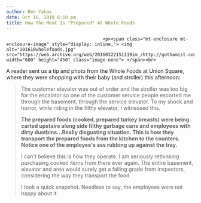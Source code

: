 ```yaml
---
author: Ben Yakas
date: Oct 16, 2010 6:10 pm
title: How The Meat Is "Prepared" At Whole Foods
---
```


	
										<p><span class="mt-enclosure mt-enclosure-image" style="display: inline;"> <img alt="101610wholefoods.jpg" src="https://web.archive.org/web/20160322151119im_/http://gothamist.com/attachments/byakas/101610wholefoods.jpg" width="600" height="450" class="image-none"> </span><br>
A reader sent us a tip and photo from the Whole Foods at Union Square, where they were shopping with their baby (and stroller) this afternoon:</p>

<blockquote>The customer elevator was out of order and the stroller was too big for the escalator so one of the customer service people escorted me through the basement, through the service elevator. To my shock and horror, while riding in the filthy elevator, I witnessed this. 

<p><strong>The prepared foods (cooked, prepared turkey breasts) were being carted upstairs along side filthy garbage cans and employees with dirty dustbins...Really disgusting situation. This is how they transport the prepared foods from the kitchen to the counters. Notice one of the employee&apos;s ass rubbing up against the tray.</strong></p>

<p>I can&apos;t believe this is how they operate. I am seriously rethinking purchasing cooked items from there ever again. The entire basement, elevator and area would surely get a failing grade from inspectors, considering the way they transport the food. </p>

<p>I took a quick snapshot. Needless to say, the employees were not happy about it.</p></blockquote><p></p>					
										
									
				